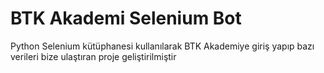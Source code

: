 # BTK Akademi Selenium Bot
Python Selenium kütüphanesi kullanılarak BTK Akademiye giriş yapıp bazı verileri bize ulaştıran proje geliştirilmiştir